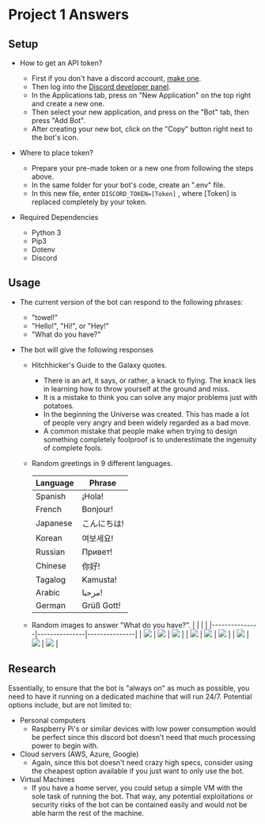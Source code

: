 # Project 1 Answers
## Setup

- How to get an API token?
	- First if you don't have a discord account, [make one](https://discord.com/register).
	- Then log into the [Discord developer panel](https://discordapp.com/developers/applications).
	- In the Applications tab, press on "New Application" on the top right and create a new one.
	- Then select your new application, and press on the "Bot" tab, then press "Add Bot".
	- After creating your new bot, click on the "Copy" button right next to the bot's icon.

- Where to place token?
	- Prepare your pre-made token or a new one from following the steps above.
	- In the same folder for your bot's code, create an ".env" file.
	- In this new file, enter `DISCORD_TOKEN=[Token]` , where [Token] is  replaced completely by your token.

- Required Dependencies 
	- Python 3
	- Pip3
	- Dotenv
	- Discord 

## Usage

- The current version of the bot can respond to the following phrases:
	- "towel!"
	- "Hello!", "Hi!", or "Hey!"
	- "What do you have?"

- The bot will give the following responses
	- Hitchhicker's Guide to the Galaxy quotes.
		- There is an art, it says, or rather, a knack to flying. The knack lies in learning how to throw yourself at the ground and miss.
		- It is a mistake to think you can solve any major problems just with potatoes.
		- In the beginning the Universe was created. This has made a lot of people very angry and been widely regarded as a bad move.
		- A common mistake that people make when trying to design something completely foolproof is to underestimate the ingenuity of complete fools.
	- Random greetings in 9 different languages.
		
		| Language | Phrase      |
		|----------|-------------|
		| Spanish  | ¡Hola!      |
		| French   | Bonjour!	 |
		| Japanese | こんにちは!  |
		| Korean   | 여보세요!    |
		| Russian  | Привет!     |
		| Chinese  | 你好!       |
		| Tagalog  | Kamusta!    |
		| Arabic   | مرحبا!      |
		| German   | Grüß Gott!  |
	- Random images to answer "What do you have?".
		|		|   		|   		|
		|---------------|---------------|---------------|
		|   ![](1.jpg)	|  ![](2.jpg)	|  ![](3.jpg)	|
		|   ![](6.jpg)	|  ![](5.jpg)	|  ![](4.jpg)	|
		|   ![](7.jpg)	|  ![](8.jpg)	|  ![](9.jpg)	|


## Research

Essentially, to ensure that the bot is "always on" as much as possible, you need to have it running on a dedicated machine that will run 24/7. Potential options include, but are not limited to:
- Personal computers
	- Raspberry Pi's or similar devices with low power consumption would be perfect since this discord bot doesn't need that much processing power to begin with.
- Cloud servers (AWS, Azure, Google)
	- Again, since this bot doesn't need crazy high specs, consider using the cheapest option available if you just want to only use the bot.
- Virtual Machines
	- If you have a home server, you could setup a simple VM with the sole task of running the bot. That way, any potential exploitations or security risks of the bot can be contained easily and would not be able harm the rest of the machine.
